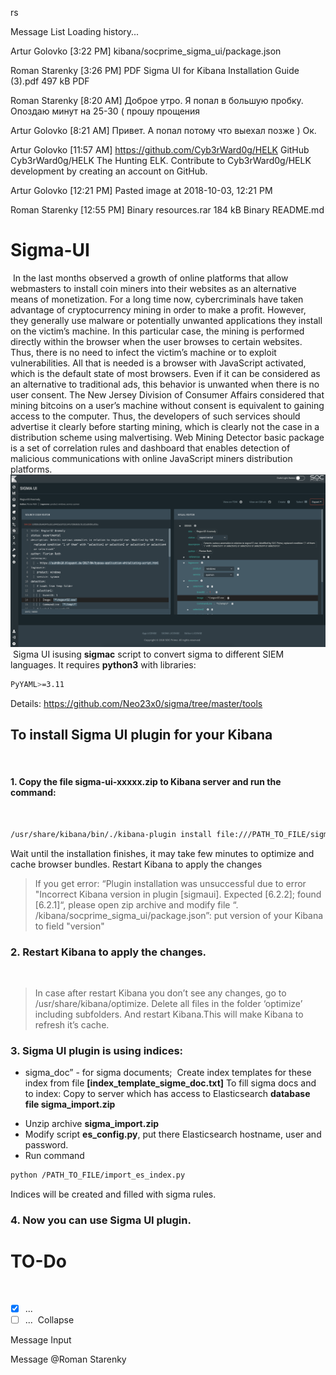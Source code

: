 rs





 
Message List
Loading history...

Artur Golovko [3:22 PM]
kibana/socprime_sigma_ui/package.json

Roman Starenky [3:26 PM]
PDF 
Sigma UI for Kibana Installation Guide (3).pdf
497 kB PDF

Roman Starenky [8:20 AM]
Доброе утро. Я попал в большую пробку. Опоздаю минут на 25-30 ( прошу прощения

Artur Golovko [8:21 AM]
Привет. А попал потому что выехал позже ) Ок.

Artur Golovko [11:57 AM]
https://github.com/Cyb3rWard0g/HELK
GitHub
Cyb3rWard0g/HELK
The Hunting ELK. Contribute to Cyb3rWard0g/HELK development by creating an account on GitHub.

Artur Golovko [12:21 PM]
Pasted image at 2018-10-03, 12:21 PM 


Roman Starenky [12:55 PM]
Binary 
resources.rar
184 kB Binary
README.md 
# Sigma-UI
​
In the last months observed a growth of online platforms that allow webmasters to install coin miners into their websites as an alternative means of monetization. For a long time now, cybercriminals have taken advantage of cryptocurrency mining in order to make a profit. However, they generally use malware or potentially unwanted applications they install on the victim’s machine. In this particular case, the mining is performed directly within the browser when the user browses to certain websites. Thus, there is no need to infect the victim’s machine or to exploit vulnerabilities. All that is needed is a browser with JavaScript activated, which is the default state of most browsers. Even if it can be considered as an alternative to traditional ads, this behavior is unwanted when there is no user consent. The New Jersey Division of Consumer Affairs considered that mining bitcoins on a user’s machine without consent is equivalent to gaining access to the computer. Thus, the developers of such services should advertise it clearly before starting mining, which is clearly not the case in a distribution scheme using malvertising. Web Mining Detector basic package is a set of correlation rules and dashboard that enables detection of malicious communications with online JavaScript miners distribution platforms.
​
![alt text](resources/images/sigmaui.png "Sigma-UI")
​
Sigma UI isusing **sigmac** script to convert sigma to different SIEM languages. It requires
**python3** with libraries:
```sh
PyYAML>=3.11
```
Details: https://github.com/Neo23x0/sigma/tree/master/tools
## To install Sigma UI plugin for your Kibana ###
​
​
#### 1. Copy the file sigma-ui-xxxxx.zip to Kibana server and run the command:
​
```sh
/usr/share/kibana/bin/./kibana-plugin install file:///PATH_TO_FILE/sigma-ui-xxxxx.zip
```
Wait until the installation finishes, it may take few minutes to optimize and cache browser
bundles. Restart Kibana to apply the changes
> If you get error: “Plugin installation was unsuccessful due to error "Incorrect Kibana version in
plugin [sigmaui]. Expected [6.2.2]; found [6.2.1]“, please open zip archive and modify file
“. /kibana/socprime_sigma_ui/package.json”: put version of your Kibana to field "version"
​
​
### 2. **Restart Kibana** to apply the changes.
​
>In case after restart Kibana you don’t see any changes, go to /usr/share/kibana/optimize.
Delete all files in the folder ‘optimize’ including subfolders. And restart Kibana.This will make
Kibana to refresh it’s cache.
​
### 3. Sigma UI plugin is using indices:
  * sigma_doc” - for sigma documents;
​
Create index templates for these index from file **[index_template_sigme_doc.txt]**
To fill sigma docs and to index:
Copy to server which has access to Elasticsearch **database file sigma_import.zip**
- Unzip archive **sigma_import.zip**
- Modify script **es_config.py**, put there Elasticsearch hostname, user and password.
- Run command
```sh
python /PATH_TO_FILE/import_es_index.py
```
Indices will be created and filled with sigma rules.
### 4. Now you can use Sigma UI plugin.
# TO-Do
​
- [X] ...
- [ ] ...
​
Collapse 

Message Input

Message @Roman Starenky 
